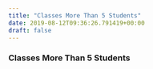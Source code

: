 ```yaml
---
title: "Classes More Than 5 Students"
date: 2019-08-12T09:36:26.791419+00:00
draft: false
---
```


### Classes More Than 5 Students
